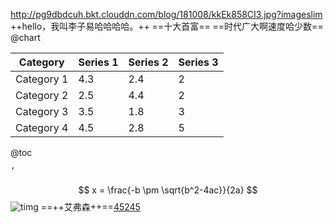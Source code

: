 http://pg9dbdcuh.bkt.clouddn.com/blog/181008/kkEk858CI3.jpg?imageslim
++hello，我叫李子易哈哈哈哈。++
==十大首富==
==时代广大啊速度哈少数==
@chart

| Category   | Series 1 | Series 2 | Series 3 |
| ---------  | -------- | -------- | -------- |
| Category 1 |      4.3 |      2.4 |        2 |
| Category 2 |      2.5 |      4.4 |        2 |
| Category 3 |      3.5 |      1.8 |        3 |
| Category 4 |      4.5 |      2.8 |        5 |

@toc

```cs
‘
```

$$
x = \frac{-b \pm \sqrt{b^2-4ac}}{2a}
$$
![timg]($resource/timg.jpg)
==++艾弗森++==[45245](523)